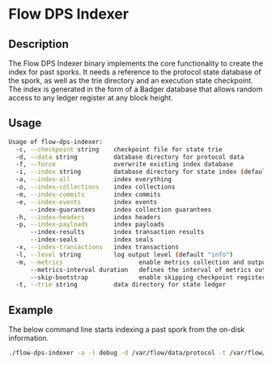 # Flow DPS Indexer

## Description

The Flow DPS Indexer binary implements the core functionality to create the index for past sporks.
It needs a reference to the protocol state database of the spork, as well as the trie directory and an execution state checkpoint.
The index is generated in the form of a Badger database that allows random access to any ledger register at any block height.

## Usage

```sh
Usage of flow-dps-indexer:
  -c, --checkpoint string    checkpoint file for state trie
  -d, --data string          database directory for protocol data
  -f, --force                overwrite existing index database
  -i, --index string         database directory for state index (default "index")
  -a, --index-all            index everything
  -o, --index-collections    index collections
  -m, --index-commits        index commits
  -e, --index-events         index events
      --index-guarantees     index collection guarantees
  -h, --index-headers        index headers
  -p, --index-payloads       index payloads
      --index-results        index transaction results
      --index-seals          index seals
  -x, --index-transactions   index transactions
  -l, --level string         log output level (default "info")
  -m, --metrics                     enable metrics collection and output
      --metrics-interval duration   defines the interval of metrics output to log (default 5m0s)
      --skip-bootstrap              enable skipping checkpoint register payloads indexing
  -t, --trie string          data directory for state ledger
```

## Example

The below command line starts indexing a past spork from the on-disk information.

```sh
./flow-dps-indexer -a -l debug -d /var/flow/data/protocol -t /var/flow/data/execution -c /var/flow/bootstrap/root.checkpoint -i /var/flow/data/index
```
